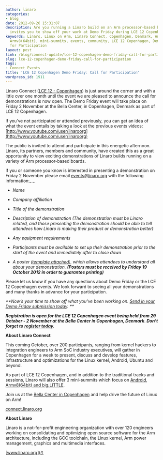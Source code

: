 ```yaml
---
author: linaro
categories:
- blog
date: 2012-09-26 15:31:07
description: Are you running a Linaro build on an Arm processor-based board? Linaro
  invites you to show off your work at Demo Friday during LCE 12 Copenhagen.
keywords: Linaro, Linux on Arm, Linaro Connect, Copenhagen, Denmark, Android, big.LITTLE,
  Armv8(64bit), mini-summits, events, community, LCE 12 Copenhagen, Demo Friday, Call
  for Participation
layout: post
link: /blog/connect-update/lce-12-copenhagen-demo-friday-call-for-participation/
slug: lce-12-copenhagen-demo-friday-call-for-participation
tags:
- Connect Events
title: 'LCE 12 Copenhagen Demo Friday: Call for Participation'
wordpress_id: 1911
---
```


Linaro Connect ([LCE 12 - Copenhagen](http://connect.linaro.org/resources/)) is just around the corner and with a little over one month until the event we are pleased to announce the call for demonstrations is now open. The Demo Friday event will take place on Friday 2 November at the Bella Center, in Copenhagen, Denmark as part of LCE 12 Copenhagen.

If you’ve not participated or attended previously, you can get an idea of what the event entails by taking a look at the previous events videos: [http://www.youtube.com/user/linaroorg](http://www.youtube.com/user/linaroorg)

The public is invited to attend and participate in this energetic afternoon.  Linaro, its partners, members and community, have created this as a great opportunity to view exciting demonstrations of Linaro builds running on a variety of Arm processor-based boards.

If you or someone you know is interested in presenting a demonstration on Friday 2 November please email [events@linaro.org](mailto:events@linaro.org) with the following information:_ _




  * _Name_


  * _Company affiliation_


  * _Title of the demonstration_


  * _Description of demonstration (The demonstration must be Linaro related, and those presenting the demonstration should be able to tell attendees how Linaro is making their product or demonstration better)_


  * _Any equipment requirements_


  * _Participants must be available to set up their demonstration prior to the start of the event and immediately after to close down_


  * _A poster ([template attached](/assets/downloads/Demo-Friday-Poster-Template_LCE_12_Copenhagen.odp)), which allows attendees to understand all about your demonstration. **(Posters must be received by Friday 19 October 2012 in order to guarantee printing)**_




Please let us know if you have any questions about Demo Friday or the LCE 12 Copenhagen events. We look forward to seeing all your demonstrations and many thanks in advance for your participation.


_**Now’s your time to show off what you’ve been working on. [ Send in your Demo Friday submission today](mailto:events@linaro.org). **_

_**Registration is open for the LCE 12 Copenhagen event being held from 29 October - 2 November at the Bella Center in Copenhagen, Denmark.  Don’t forget to [register today](http://connect.linaro.org/wp-login.php?redirect_to=/register-connect/).**_

**About Linaro Connect**

This coming October, over 200 participants, ranging from kernel hackers to integration engineers to Arm SoC industry executives, will gather in Copenhagen for a week to present, discuss and develop features,  infrastructure and optimizations for the Linux kernel, Android, Ubuntu and beyond.

As part of LCE 12 Copenhagen, and in addition to the traditional tracks and sessions, Linaro will also offer 3 mini-summits which focus on [Android](/blog/linaro-android-mini-summit-to-be-held-at-lce-12-in-copenhagen/), [Armv8(64bit) and big.LITTLE](/blog/linaro-android-armv864bit-and-big-little-mini-summits-to-be-held-at-lce-12-copenhagen/).

Join us at the [Bella Center in Copenhagen](http://connect.linaro.org/resources/#travel) and help drive the future of Linux on Arm!

[connect.linaro.org](http://connect.linaro.org/resources/)

**About Linaro**

Linaro is a not-for-profit engineering organization with over 120 engineers working on consolidating and optimizing open source software for the Arm architecture, including the GCC toolchain, the Linux kernel, Arm power management, graphics and multimedia interfaces.

[www.linaro.org](/)